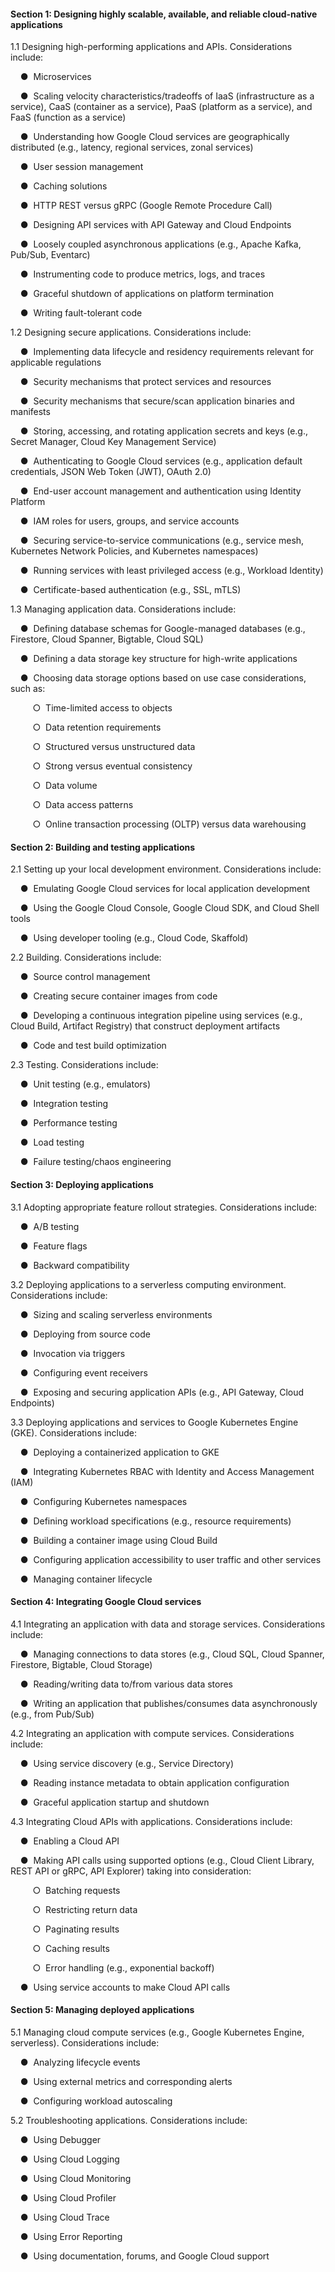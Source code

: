 #### Section 1: Designing highly scalable, available, and reliable cloud-native applications

1.1 Designing high-performing applications and APIs. Considerations include:

    ●  Microservices

    ●  Scaling velocity characteristics/tradeoffs of IaaS (infrastructure as a service), CaaS (container as a service), PaaS (platform as a service), and FaaS (function as a service)

    ●  Understanding how Google Cloud services are geographically distributed (e.g., latency, regional services, zonal services)

    ●  User session management

    ●  Caching solutions

    ●  HTTP REST versus gRPC (Google Remote Procedure Call)

    ●  Designing API services with API Gateway and Cloud Endpoints

    ●  Loosely coupled asynchronous applications (e.g., Apache Kafka, Pub/Sub, Eventarc)

    ●  Instrumenting code to produce metrics, logs, and traces

    ●  Graceful shutdown of applications on platform termination

    ●  Writing fault-tolerant code  

1.2 Designing secure applications. Considerations include:

    ●  Implementing data lifecycle and residency requirements relevant for applicable regulations

    ●  Security mechanisms that protect services and resources

    ●  Security mechanisms that secure/scan application binaries and manifests

    ●  Storing, accessing, and rotating application secrets and keys (e.g., Secret Manager, Cloud Key Management Service)

    ●  Authenticating to Google Cloud services (e.g., application default credentials, JSON Web Token (JWT), OAuth 2.0)

    ●  End-user account management and authentication using Identity Platform

    ●  IAM roles for users, groups, and service accounts 

    ●  Securing service-to-service communications (e.g., service mesh, Kubernetes Network Policies, and Kubernetes namespaces)

    ●  Running services with least privileged access (e.g., Workload Identity)

    ●  Certificate-based authentication (e.g., SSL, mTLS)

1.3 Managing application data. Considerations include:

    ●  Defining database schemas for Google-managed databases (e.g., Firestore, Cloud Spanner, Bigtable, Cloud SQL)

    ●  Defining a data storage key structure for high-write applications

    ●  Choosing data storage options based on use case considerations, such as:

         ○  Time-limited access to objects

         ○  Data retention requirements

         ○  Structured versus unstructured data

         ○  Strong versus eventual consistency

         ○  Data volume

         ○  Data access patterns

         ○  Online transaction processing (OLTP) versus data warehousing

#### Section 2: Building and testing applications

2.1 Setting up your local development environment. Considerations include:

    ●  Emulating Google Cloud services for local application development

    ●  Using the Google Cloud Console, Google Cloud SDK, and Cloud Shell tools

    ●  Using developer tooling (e.g., Cloud Code, Skaffold)

2.2 Building. Considerations include:

    ●  Source control management

    ●  Creating secure container images from code

    ●  Developing a continuous integration pipeline using services (e.g., Cloud Build, Artifact Registry) that construct deployment artifacts

    ●  Code and test build optimization

2.3 Testing. Considerations include:

    ●  Unit testing (e.g., emulators)

    ●  Integration testing

    ●  Performance testing

    ●  Load testing

    ●  Failure testing/chaos engineering

#### Section 3: Deploying applications

3.1 Adopting appropriate feature rollout strategies. Considerations include:

    ●  A/B testing

    ●  Feature flags

    ●  Backward compatibility

3.2 Deploying applications to a serverless computing environment. Considerations include:

    ●  Sizing and scaling serverless environments

    ●  Deploying from source code

    ●  Invocation via triggers

    ●  Configuring event receivers

    ●  Exposing and securing application APIs (e.g., API Gateway, Cloud Endpoints)

3.3 Deploying applications and services to Google Kubernetes Engine (GKE). Considerations include:

    ●  Deploying a containerized application to GKE

    ●  Integrating Kubernetes RBAC with Identity and Access Management (IAM)

    ●  Configuring Kubernetes namespaces

    ●  Defining workload specifications (e.g., resource requirements)

    ●  Building a container image using Cloud Build

    ●  Configuring application accessibility to user traffic and other services

    ●  Managing container lifecycle

#### Section 4: Integrating Google Cloud services

4.1 Integrating an application with data and storage services. Considerations include:

    ●  Managing connections to data stores (e.g., Cloud SQL, Cloud Spanner, Firestore, Bigtable, Cloud Storage)

    ●  Reading/writing data to/from various data stores

    ●  Writing an application that publishes/consumes data asynchronously (e.g., from Pub/Sub)

4.2 Integrating an application with compute services. Considerations include:

    ●  Using service discovery (e.g., Service Directory)

    ●  Reading instance metadata to obtain application configuration

    ●  Graceful application startup and shutdown

4.3 Integrating Cloud APIs with applications. Considerations include:

    ●  Enabling a Cloud API

    ●  Making API calls using supported options (e.g., Cloud Client Library, REST API or gRPC, API Explorer) taking into consideration:

         ○  Batching requests

         ○  Restricting return data

         ○  Paginating results

         ○  Caching results

         ○  Error handling (e.g., exponential backoff)

    ●  Using service accounts to make Cloud API calls

#### Section 5: Managing deployed applications

5.1 Managing cloud compute services (e.g., Google Kubernetes Engine, serverless). Considerations include:

    ●  Analyzing lifecycle events

    ●  Using external metrics and corresponding alerts

    ●  Configuring workload autoscaling

5.2 Troubleshooting applications. Considerations include:

    ●  Using Debugger

    ●  Using Cloud Logging

    ●  Using Cloud Monitoring

    ●  Using Cloud Profiler

    ●  Using Cloud Trace

    ●  Using Error Reporting

    ●  Using documentation, forums, and Google Cloud support